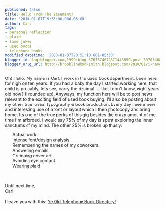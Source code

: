 ```yaml
---
published: false
title: Hello From The Basement!
date: '2010-01-07T19:55:00.006-05:00'
author: Carl
tags:
- personal reflection
- plaid
- lame jokes
- used books
- telephone books
modified_datetime: '2010-01-07T20:51:10.661-05:00'
blogger_id: tag:blogger.com,1999:blog-5767374071871443859.post-597034081388241366
blogger_orig_url: http://brooklinebooksmith.blogspot.com/2010/01/i-have-never-thrown-book-against-w.html
---
```


Oh! Hello. My name is Carl. I work in the used book department. Been here for nigh on ten years. If you had a baby the day I started working here, that child is probably, lets see, carry the decimal ...  like, I don't know, eight years old now? (I rounded up). Anyways, my function here will be to post news relevant to the exciting field of used book buying. I'll also be posting about my other true loves: typography & book production. Every day I see a new and interesting use of a font or layout which I then photocopy and bring home. Its one of the true perks of this gig besides the crazy amount of me-time I'm afforded.  I would say 75% of my day is spent exploring the inner sanctums of my mind. The other 25% is broken up thusly:<br /><ul>Actual work.<br />Intense font/design analysis.<br />Remembering the names of my coworkers.<br />Answering emails.<br />Critiquing cover art.<br />Avoiding eye contact.<br />Wearing plaid</ul><br /><br />Until next time,<br />Carl<br /><br />I leave you with this: <a href="http://www.oldtelephonebooks.com/">Ye Old Telephone Book Directory!</a>